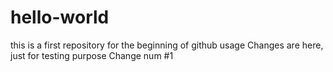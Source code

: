 # hello-world
this is a first repository for the beginning of github usage 
Changes are here, just for testing purpose
Change num #1
